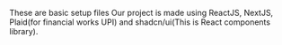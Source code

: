 These are basic setup files
Our project is made using ReactJS, NextJS, Plaid(for financial works UPI) and shadcn/ui(This is React components library). 